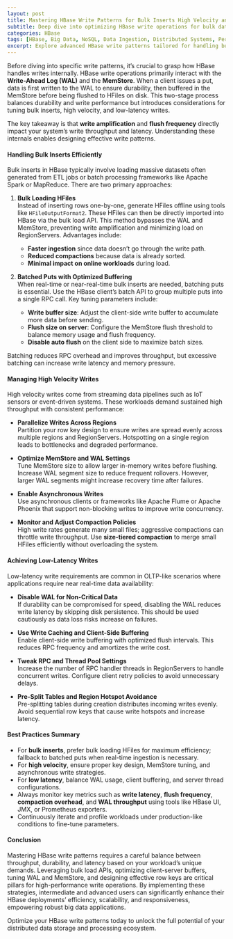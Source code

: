 ```yaml
---
layout: post
title: Mastering HBase Write Patterns for Bulk Inserts High Velocity and Low Latency Writes
subtitle: Deep dive into optimizing HBase write operations for bulk data ingestion high throughput and minimal latency
categories: HBase
tags: [HBase, Big Data, NoSQL, Data Ingestion, Distributed Systems, Performance Tuning, Bulk Inserts]
excerpt: Explore advanced HBase write patterns tailored for handling bulk inserts high-velocity data streams and achieving low-latency writes to optimize your big data applications.
---
```

Before diving into specific write patterns, it’s crucial to grasp how HBase handles writes internally. HBase write operations primarily interact with the **Write-Ahead Log (WAL)** and the **MemStore**. When a client issues a put, data is first written to the WAL to ensure durability, then buffered in the MemStore before being flushed to HFiles on disk. This two-stage process balances durability and write performance but introduces considerations for tuning bulk inserts, high velocity, and low-latency writes.

The key takeaway is that **write amplification** and **flush frequency** directly impact your system’s write throughput and latency. Understanding these internals enables designing effective write patterns.

#### Handling Bulk Inserts Efficiently

Bulk inserts in HBase typically involve loading massive datasets often generated from ETL jobs or batch processing frameworks like Apache Spark or MapReduce. There are two primary approaches:

1. **Bulk Loading HFiles**  
   Instead of inserting rows one-by-one, generate HFiles offline using tools like `HFileOutputFormat2`. These HFiles can then be directly imported into HBase via the bulk load API. This method bypasses the WAL and MemStore, preventing write amplification and minimizing load on RegionServers. Advantages include:
   - **Faster ingestion** since data doesn’t go through the write path.
   - **Reduced compactions** because data is already sorted.
   - **Minimal impact on online workloads** during load.

2. **Batched Puts with Optimized Buffering**  
   When real-time or near-real-time bulk inserts are needed, batching puts is essential. Use the HBase client’s batch API to group multiple puts into a single RPC call. Key tuning parameters include:
   - **Write buffer size**: Adjust the client-side write buffer to accumulate more data before sending.
   - **Flush size on server**: Configure the MemStore flush threshold to balance memory usage and flush frequency.
   - **Disable auto flush** on the client side to maximize batch sizes.

Batching reduces RPC overhead and improves throughput, but excessive batching can increase write latency and memory pressure.

#### Managing High Velocity Writes

High velocity writes come from streaming data pipelines such as IoT sensors or event-driven systems. These workloads demand sustained high throughput with consistent performance:

- **Parallelize Writes Across Regions**  
  Partition your row key design to ensure writes are spread evenly across multiple regions and RegionServers. Hotspotting on a single region leads to bottlenecks and degraded performance.

- **Optimize MemStore and WAL Settings**  
  Tune MemStore size to allow larger in-memory writes before flushing. Increase WAL segment size to reduce frequent rollovers. However, larger WAL segments might increase recovery time after failures.

- **Enable Asynchronous Writes**  
  Use asynchronous clients or frameworks like Apache Flume or Apache Phoenix that support non-blocking writes to improve write concurrency.

- **Monitor and Adjust Compaction Policies**  
  High write rates generate many small files; aggressive compactions can throttle write throughput. Use **size-tiered compaction** to merge small HFiles efficiently without overloading the system.

#### Achieving Low-Latency Writes

Low-latency write requirements are common in OLTP-like scenarios where applications require near real-time data availability:

- **Disable WAL for Non-Critical Data**  
  If durability can be compromised for speed, disabling the WAL reduces write latency by skipping disk persistence. This should be used cautiously as data loss risks increase on failures.

- **Use Write Caching and Client-Side Buffering**  
  Enable client-side write buffering with optimized flush intervals. This reduces RPC frequency and amortizes the write cost.

- **Tweak RPC and Thread Pool Settings**  
  Increase the number of RPC handler threads in RegionServers to handle concurrent writes. Configure client retry policies to avoid unnecessary delays.

- **Pre-Split Tables and Region Hotspot Avoidance**  
  Pre-splitting tables during creation distributes incoming writes evenly. Avoid sequential row keys that cause write hotspots and increase latency.

#### Best Practices Summary

- For **bulk inserts**, prefer bulk loading HFiles for maximum efficiency; fallback to batched puts when real-time ingestion is necessary.
- For **high velocity**, ensure proper key design, MemStore tuning, and asynchronous write strategies.
- For **low latency**, balance WAL usage, client buffering, and server thread configurations.
- Always monitor key metrics such as **write latency**, **flush frequency**, **compaction overhead**, and **WAL throughput** using tools like HBase UI, JMX, or Prometheus exporters.
- Continuously iterate and profile workloads under production-like conditions to fine-tune parameters.

#### Conclusion

Mastering HBase write patterns requires a careful balance between throughput, durability, and latency based on your workload’s unique demands. Leveraging bulk load APIs, optimizing client-server buffers, tuning WAL and MemStore, and designing effective row keys are critical pillars for high-performance write operations. By implementing these strategies, intermediate and advanced users can significantly enhance their HBase deployments’ efficiency, scalability, and responsiveness, empowering robust big data applications.

Optimize your HBase write patterns today to unlock the full potential of your distributed data storage and processing ecosystem.
